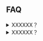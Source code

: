 ## FAQ

<details>
  <summary>XXXXXX？</summary>

XXXXX
</details>

<details>
  <summary>XXXXXX？</summary>
XXXXX
</details>

